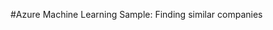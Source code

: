<properties title="Azure Machine Learning Sample: Finding similar companies" pageTitle="Machine Learning Sample: Finding similar companies | Azure" description="Azure Machine Learning Sample: Finding similar companies" metaKeywords="" services="" solutions="" documentationCenter="" authors="" videoId="" scriptId="" />

#Azure Machine Learning Sample: Finding similar companies
